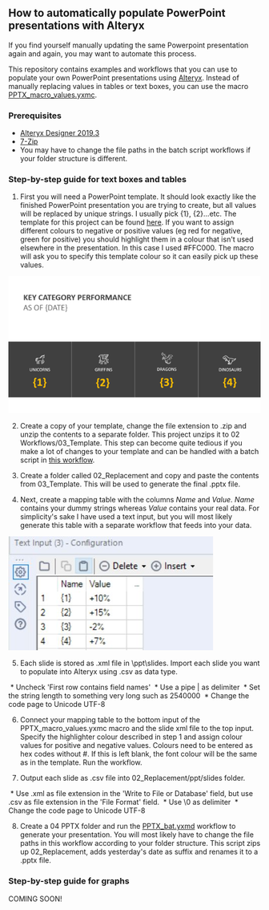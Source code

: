 ## How to automatically populate PowerPoint presentations with Alteryx

If you find yourself manually updating the same Powerpoint presentation again and again, you may want to automate this process.

This repository contains examples and workflows that you can use to populate your own PowerPoint presentations using [Alteryx](https://www.alteryx.com/products/alteryx-platform/alteryx-designer). Instead of manually replacing values in tables or text boxes, you can use the macro [PPTX_macro_values.yxmc](https://github.com/lb930/Alteryx_projects/blob/main/Populating%20pptx%20files/02%20Workflows/PPTX_macro_values.yxmc).

### Prerequisites

* [Alteryx Designer 2019.3](https://www.alteryx.com/products/alteryx-platform/alteryx-designer)
* [7-Zip](https://www.7-zip.org/)
* You may have to change the file paths in the batch script workflows if your folder structure is different.

### Step-by-step guide for text boxes and tables

1. First you will need a PowerPoint template. It should look exactly like the finished PowerPoint presentation you are trying to create, but all values will be replaced by unique strings. I usually pick {1}, {2}...etc.
The template for this project can be found [here](https://github.com/lb930/Alteryx_projects/blob/main/Populating%20pptx%20files/02%20Workflows/template.pptx). If you want to assign different colours to negative or positive values (eg red for negative, green for positive) you should highlight them in a colour that isn't used elsewhere in the presentation. In this case I used #FFC000. The macro will ask you to specify this template colour so it can easily pick up these values.

![Template](https://raw.githubusercontent.com/lb930/Alteryx_projects/main/Populating%20pptx%20files/01%20Screenshots/slide2.PNG)

2. Create a copy of your template, change the file extension to .zip and unzip the contents to a separate folder. This project unzips it to 02 Workflows/03_Template. This step can become quite tedious if you make a lot of changes to your template and can be handled with a batch script in [this workflow](https://github.com/lb930/Alteryx_projects/blob/main/Populating%20pptx%20files/02%20Workflows/00%20Unzip%20template.yxmd).

3. Create a folder called 02_Replacement and copy and paste the contents from 03_Template. This will be used to generate the final .pptx file.

4. Next, create a mapping table with the columns *Name* and *Value*. *Name* contains your dummy strings whereas *Value* contains your real data. For simplicity's sake I have used a text input, but you will most likely generate this table with a separate workflow that feeds into your data.

![mapping table](https://raw.githubusercontent.com/lb930/Alteryx_projects/main/Populating%20pptx%20files/01%20Screenshots/Mapping_table.JPG)

5. Each slide is stored as .xml file in \ppt\slides. Import each slide you want to populate into Alteryx using .csv as data type. 

&nbsp;* Uncheck 'First row contains field names'
&nbsp;* Use  a pipe | as delimiter
&nbsp;* Set the string length to something very long such as 2540000
&nbsp;* Change the code page to Unicode UTF-8

6. Connect your mapping table to the bottom input of the PPTX_macro_values.yxmc macro and the slide xml file to the top input. Specify the highlighter colour described in step 1 and assign colour values for positive and negative values. Colours need to be entered as hex codes without #. If this is left blank, the font colour will be the same as in the template. Run the workflow.

7. Output each slide as .csv file into 02_Replacement/ppt/slides folder.

&nbsp;* Use .xml as file extension in the 'Write to File or Database' field, but use .csv as file extension in the 'File Format' field.
&nbsp;* Use \0 as delimiter
&nbsp;* Change the code page to Unicode UTF-8

8. Create a 04 PPTX folder and run the [PPTX_bat.yxmd](https://github.com/lb930/Alteryx_projects/blob/main/Populating%20pptx%20files/02%20Workflows/03%20PPTX%20bat.yxmd) workflow to generate your presentation. You will most likely have to change the file paths in this workflow according to your folder structure. This script zips up 02_Replacement, adds yesterday's date as suffix and renames it to a .pptx file.

### Step-by-step guide for graphs

COMING SOON!
